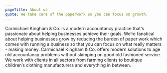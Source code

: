 ```yaml
---
pageTitle: About us
quote: We take care of the paperwork so you can focus on growth.
---
```

Carmichael Kingham & Co. is a modern accountancy practice that's passionate about helping businesses achieve their goals. We’re fanatical about helping businesses grow by reducing the burden of paper work which comes with running a business so that you can focus on what really matters - making money. Carmichael Kingham & Co. offers modern solutions to age old accountancy problems without skimping on good old fashioned service. We work with clients in all sectors from farming clients to boutique children’s clothing manufacturers and everything in between.
